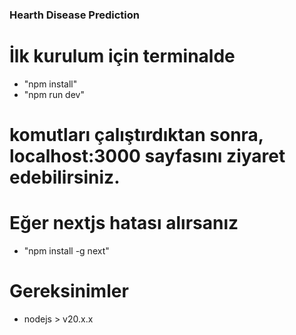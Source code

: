 ### Hearth Disease Prediction


# İlk kurulum için terminalde 

- "npm install"
- "npm run dev"

# komutları çalıştırdıktan sonra, localhost:3000 sayfasını ziyaret edebilirsiniz.


# Eğer nextjs hatası alırsanız

- "npm install -g next"


# Gereksinimler

- nodejs > v20.x.x